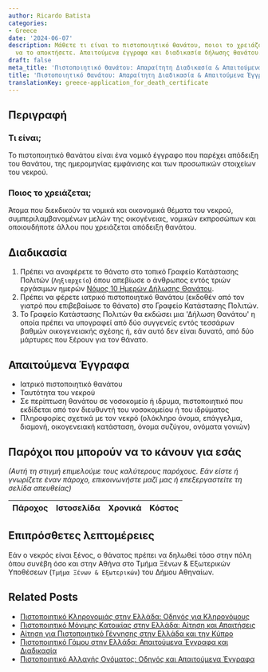 ```yaml
---
author: Ricardo Batista
categories:
- Greece
date: '2024-06-07'
description: Μάθετε τι είναι το πιστοποιητικό θανάτου, ποιοι το χρειάζονται και πώς
  να το αποκτήσετε. Απαιτούμενα έγγραφα και διαδικασία δήλωσης θανάτου.
draft: false
meta_title: 'Πιστοποιητικό Θανάτου: Απαραίτητη Διαδικασία & Απαιτούμενα Έγγραφα'
title: 'Πιστοποιητικό Θανάτου: Απαραίτητη Διαδικασία & Απαιτούμενα Έγγραφα'
translationKey: greece-application_for_death_certificate
---
```



## Περιγραφή
### Τι είναι;
Το πιστοποιητικό θανάτου είναι ένα νομικό έγγραφο που παρέχει απόδειξη του θανάτου, της ημερομηνίας εμφάνισης και των προσωπικών στοιχείων του νεκρού.

### Ποιος το χρειάζεται;
Άτομα που διεκδικούν τα νομικά και οικονομικά θέματα του νεκρού, συμπεριλαμβανομένων μελών της οικογένειας, νομικών εκπροσώπων και οποιουδήποτε άλλου που χρειάζεται απόδειξη θανάτου.

## Διαδικασία
1. Πρέπει να αναφέρετε το θάνατο στο τοπικό Γραφείο Κατάστασης Πολιτών (`Ληξιαρχείο`) όπου απεβίωσε ο άνθρωπος εντός τριών εργάσιμων ημερών [Νόμος 10 Ημερών Δήλωσης Θανάτου](http://www.et.gr/idocs-nph/search/pdfViewerForm.html?args=5C7QrtC22wFqn3SuuYvHOdtvSoClrL8hP6_J2_LCDax5MXD0LzQTLWPU9yLzB8V68knBzLCmTXKaO6fpVZ6Lx3UnKl3nP8NxdnJ5r9cmWyJWelDvWS_18kAEhATUkJb0x1LIdQ163nV9K--td6SIuSWKqOir9-8v2vvNo90krBzEY#tab-3).
2. Πρέπει να φέρετε ιατρικό πιστοποιητικό θανάτου (εκδοθέν από τον γιατρό που επιβεβαίωσε το θάνατο) στο Γραφείο Κατάστασης Πολιτών.
3. Το Γραφείο Κατάστασης Πολιτών θα εκδώσει μια 'Δήλωση Θανάτου' η οποία πρέπει να υπογραφεί από δύο συγγενείς εντός τεσσάρων βαθμών οικογενειακής σχέσης ή, εάν αυτό δεν είναι δυνατό, από δύο μάρτυρες που ξέρουν για τον θάνατο.

## Απαιτούμενα Έγγραφα
- Ιατρικό πιστοποιητικό θανάτου
- Ταυτότητα του νεκρού
- Σε περίπτωση θανάτου σε νοσοκομείο ή ιδρυμα, πιστοποιητικό που εκδίδεται από τον διευθυντή του νοσοκομείου ή του ιδρύματος
- Πληροφορίες σχετικά με τον νεκρό (ολόκληρο όνομα, επάγγελμα, διαμονή, οικογενειακή κατάσταση, όνομα συζύγου, ονόματα γονιών)

## Παρόχοι που μπορούν να το κάνουν για εσάς

_(Αυτή τη στιγμή επιμελούμε τους καλύτερους παρόχους. Εάν είστε ή γνωρίζετε έναν πάροχο, επικοινωνήστε μαζί μας ή επεξεργαστείτε τη σελίδα απευθείας)_

| Πάροχος | Ιστοσελίδα | Χρονικά | Κόστος |
| --------------- | --------------- | :-------------: | :-------------: |

## Επιπρόσθετες λεπτομέρειες
Εάν ο νεκρός είναι ξένος, ο θάνατος πρέπει να δηλωθεί τόσο στην πόλη όπου συνέβη όσο και στην Αθήνα στο Τμήμα Ξένων & Εξωτερικών Υποθέσεων (`Τμήμα Ξένων & Εξωτερικών`) του Δήμου Αθηναίων.
## Related Posts

- [Πιστοποιητικό Κληρονομιάς στην Ελλάδα: Οδηγός για Κληρονόμους](https://tramitit.com/el/guides/greece/aitese_gia_pistopoietiko_kleronomias/)
- [Πιστοποιητικό Μόνιμης Κατοικίας στην Ελλάδα: Αίτηση και Απαιτήσεις](https://tramitit.com/el/guides/greece/aitese_gia_bebaiose_monimou_katoikias/)
- [Αίτηση για Πιστοποιητικό Γέννησης στην Ελλάδα και την Κύπρο](https://tramitit.com/el/guides/greece/aitese_gia_pistopoietiko_genneses/)
- [Πιστοποιητικό Γάμου στην Ελλάδα: Απαιτούμενα Έγγραφα και Διαδικασία](https://tramitit.com/el/guides/greece/aitese_gia_pistopoietiko_gamou/)
- [Πιστοποιητικό Αλλαγής Ονόματος: Οδηγός και Απαιτούμενα Έγγραφα](https://tramitit.com/el/guides/greece/aitese_gia_pistopoietiko_allages_eponumou/)